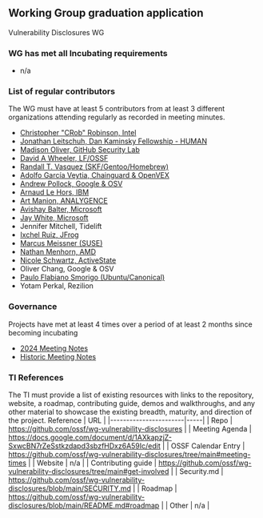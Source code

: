 ## Working Group graduation application
Vulnerability Disclosures WG

### WG has met all Incubating requirements
  *  n/a

### List of regular contributors
The WG must have at least 5 contributors from at least 3 different organizations attending regularly as recorded in meeting minutes.
- [Christopher "CRob" Robinson, Intel](https://github.com/SecurityCRob)
- [Jonathan Leitschuh, Dan Kaminsky Fellowship - HUMAN](https://github.com/JLLeitschuh)
- [Madison Oliver, GitHub Security Lab](https://github.com/taladrane)
- [David A Wheeler, LF/OSSF](https://github.com/david-a-wheeler)
- [Randall T. Vasquez (SKF/Gentoo/Homebrew)](https://github.com/ran-dall)
- [Adolfo García Veytia, Chainguard & OpenVEX](https://github.com/puerco)
- [Andrew Pollock, Google & OSV](https://github.com/andrewpollock)
- [Arnaud Le Hors, IBM](https://github.com/lehors)
- [Art Manion, ANALYGENCE](https://github.com/zmanion)
- [Avishay Balter, Microsoft](https://github.com/balteravishay)
- [Jay White, Microsoft](https://github.com/camaleon2016)
- Jennifer Mitchell, Tidelift
- [Ixchel Ruiz, JFrog](https://github.com/ixchelruiz)
- [Marcus Meissner (SUSE)](https://github.com/msmeissn)
- [Nathan Menhorn, AMD](https://github.com/nathan-menhorn)
- [Nicole Schwartz, ActiveState](https://github.com/NicoleSchwartz/CircuitSwan)
- Oliver Chang, Google & OSV
- [Paulo Flabiano Smorigo (Ubuntu/Canonical)](https://github.com/pfsmorigo)
- Yotam Perkal, Rezilion


### Governance
Projects have met at least 4 times over a period of at least 2 months since becoming incubating
 - [2024 Meeting Notes](https://docs.google.com/document/d/1AXkapzjZ-SxwcBN7rZeSstkzdapd3sbzfHDxz6A59Ic/edit)
 - [Historic Meeting Notes](https://github.com/ossf/wg-vulnerability-disclosures/tree/main#meeting-notes)

### TI References
The TI must provide a list of existing resources with links to the repository, website, a roadmap, contributing guide, demos and walkthroughs, and any other material to showcase the existing breadth, maturity, and direction of the project.
 Reference              | URL |
|-----------------------|-----|
| Repo                  | https://github.com/ossf/wg-vulnerability-disclosures    |
| Meeting Agenda        |  https://docs.google.com/document/d/1AXkapzjZ-SxwcBN7rZeSstkzdapd3sbzfHDxz6A59Ic/edit   |
| OSSF Calendar Entry   |  https://github.com/ossf/wg-vulnerability-disclosures/tree/main#meeting-times   |
| Website               |  n/a   |
| Contributing guide    | https://github.com/ossf/wg-vulnerability-disclosures/tree/main#get-involved    |
| Security.md           |  https://github.com/ossf/wg-vulnerability-disclosures/blob/main/SECURITY.md   |
| Roadmap               |  https://github.com/ossf/wg-vulnerability-disclosures/blob/main/README.md#roadmap   |
| Other                 |  n/a   |
